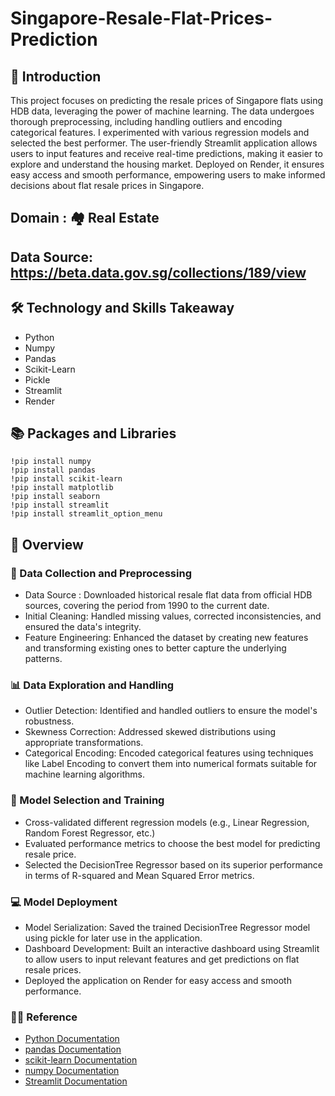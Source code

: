# Singapore-Resale-Flat-Prices-Prediction

## 📘 Introduction
This project focuses on predicting the resale prices of Singapore flats using HDB data, leveraging the power of machine learning. The data undergoes thorough preprocessing, including handling outliers and encoding categorical features. I experimented with various regression models and selected the best performer. The user-friendly Streamlit application allows users to input features and receive real-time predictions, making it easier to explore and understand the housing market. Deployed on Render, it ensures easy access and smooth performance, empowering users to make informed decisions about flat resale prices in Singapore.

## Domain : 🏘️ Real Estate

## Data Source: https://beta.data.gov.sg/collections/189/view

## 🛠 Technology and Skills Takeaway
* Python
* Numpy
* Pandas
* Scikit-Learn
* Pickle
* Streamlit
* Render

## 📚 Packages and Libraries
```
!pip install numpy
!pip install pandas
!pip install scikit-learn
!pip install matplotlib
!pip install seaborn
!pip install streamlit
!pip install streamlit_option_menu
```

## 📘 Overview

### 🔁 Data Collection and Preprocessing
* Data Source : Downloaded historical resale flat data from official HDB sources, covering the period from 1990 to the current date.
* Initial Cleaning: Handled missing values, corrected inconsistencies, and ensured the data's integrity.
* Feature Engineering: Enhanced the dataset by creating new features and transforming existing ones to better capture the underlying patterns.

### 📊 Data Exploration and Handling
* Outlier Detection: Identified and handled outliers to ensure the model's robustness.
* Skewness Correction: Addressed skewed distributions using appropriate transformations.
* Categorical Encoding: Encoded categorical features using techniques like Label Encoding to convert them into numerical formats suitable for machine learning algorithms.

### 🤖 Model Selection and Training
* Cross-validated different regression models (e.g., Linear Regression, Random Forest Regressor, etc.)
* Evaluated performance metrics to choose the best model for predicting resale price.
* Selected the DecisionTree Regressor based on its superior performance in terms of R-squared and Mean Squared Error metrics.

### 💻 Model Deployment
* Model Serialization: Saved the trained DecisionTree Regressor model using pickle for later use in the application.
* Dashboard Development: Built an interactive dashboard using Streamlit to allow users to input relevant features and get predictions on flat resale prices.
* Deployed the application on Render for easy access and smooth performance.

### 👨‍🏫 Reference
* [Python Documentation](https://docs.python.org/3/)
* [pandas Documentation](https://pandas.pydata.org/docs/)
* [scikit-learn Documentation](https://scikit-learn.org/0.21/index.html)
* [numpy Documentation](https://numpy.org/doc/)
* [Streamlit Documentation](https://docs.streamlit.io/)
